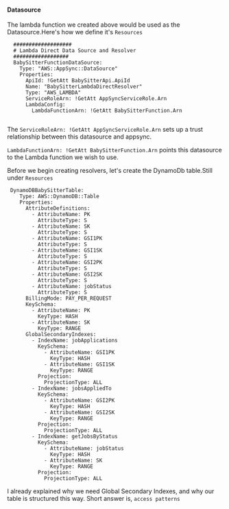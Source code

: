#### Datasource

The lambda function we created above would be used as the Datasource.Here's how we define it's `Resources`
```
  ###################
  # Lambda Direct Data Source and Resolver
  ##################
  BabySitterFunctionDataSource:
    Type: "AWS::AppSync::DataSource"
    Properties:
      ApiId: !GetAtt BabySitterApi.ApiId
      Name: "BabySitterLambdaDirectResolver"
      Type: "AWS_LAMBDA"
      ServiceRoleArn: !GetAtt AppSyncServiceRole.Arn
      LambdaConfig:
        LambdaFunctionArn: !GetAtt BabySitterFunction.Arn


```
The `ServiceRoleArn: !GetAtt AppSyncServiceRole.Arn` sets up a trust relationship between this datasource and appsync.
<br />

`LambdaFunctionArn: !GetAtt BabySitterFunction.Arn` points this datasource to the Lambda function we wish to use.
<br />

Before we begin creating resolvers, let's create the DynamoDb table.Still under `Resources`
```
 DynamoDBBabySitterTable:
    Type: AWS::DynamoDB::Table
    Properties:
      AttributeDefinitions:
        - AttributeName: PK
          AttributeType: S
        - AttributeName: SK
          AttributeType: S
        - AttributeName: GSI1PK
          AttributeType: S
        - AttributeName: GSI1SK
          AttributeType: S
        - AttributeName: GSI2PK
          AttributeType: S
        - AttributeName: GSI2SK
          AttributeType: S
        - AttributeName: jobStatus
          AttributeType: S
      BillingMode: PAY_PER_REQUEST
      KeySchema:
        - AttributeName: PK
          KeyType: HASH
        - AttributeName: SK
          KeyType: RANGE
      GlobalSecondaryIndexes:
        - IndexName: jobApplications
          KeySchema:
            - AttributeName: GSI1PK
              KeyType: HASH
            - AttributeName: GSI1SK
              KeyType: RANGE
          Projection:
            ProjectionType: ALL
        - IndexName: jobsAppliedTo
          KeySchema:
            - AttributeName: GSI2PK
              KeyType: HASH
            - AttributeName: GSI2SK
              KeyType: RANGE
          Projection:
            ProjectionType: ALL
        - IndexName: getJobsByStatus
          KeySchema:
            - AttributeName: jobStatus
              KeyType: HASH
            - AttributeName: SK
              KeyType: RANGE
          Projection:
            ProjectionType: ALL

```
I already explained why we need Global Secondary Indexes, and why our table is structured this way. Short answer is,
`access patterns`
